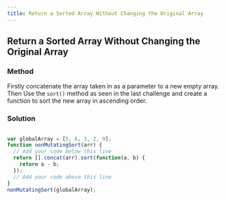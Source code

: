 ```yaml
---
title: Return a Sorted Array Without Changing the Original Array
---
```

## Return a Sorted Array Without Changing the Original Array

### Method

Firstly concatenate the array taken in as a parameter to a new empty array. Then Use the `sort()` method as seen in the last challenge and create a function to sort the new array in ascending order. 

### Solution

```javascript

var globalArray = [5, 6, 3, 2, 9];
function nonMutatingSort(arr) {
  // Add your code below this line
  return [].concat(arr).sort(function(a, b) {
    return a - b;
  });
  // Add your code above this line
}
nonMutatingSort(globalArray);

```
